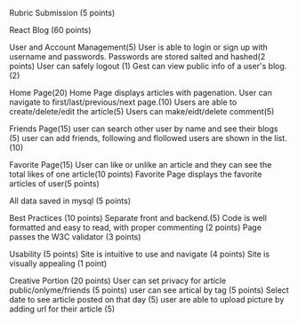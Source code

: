 Rubric Submission (5 points)

React Blog (60 points)

User and Account Management(5)
User is able to login or sign up with username and passwords. Passwords are stored salted and hashed(2 points)
User can safely logout (1)
Gest can view public info of a user's blog.(2)

Home Page(20)
Home Page displays articles with pagenation. User can navigate to first/last/previous/next page.(10)
Users are able to create/delete/edit the article(5)
Users can make/eidt/delete comment(5)

Friends Page(15)
user can search other user by name and see their blogs  (5)
user can add friends, following and flollowed users are shown in the list. (10)

Favorite Page(15)
User can like or unlike an article and they can see the total likes of one article(10 points)
Favorite Page displays the favorite articles of user(5 points)

All data saved in mysql (5 points)



Best Practices (10 points)
Separate front and backend.(5)
Code is well formatted and easy to read, with proper commenting (2 points)
Page passes the W3C validator (3 points)


Usability (5 points)
Site is intuitive to use and navigate (4 points)
Site is visually appealing (1 point)

Creative Portion (20 points)
User can set privacy for article public/onlyme/friends (5 points)
user can see artical by tag (5 points)
Select date to see article posted on that day (5)
user are able to upload picture by adding url for their article (5)
